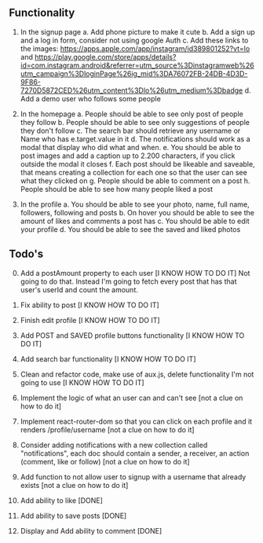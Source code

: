 ## Functionality

1. In the signup page
   a. Add phone picture to make it cute
   b. Add a sign up and a log in form, consider not using google Auth
   c. Add these links to the images: https://apps.apple.com/app/instagram/id389801252?vt=lo and https://play.google.com/store/apps/details?id=com.instagram.android&referrer=utm_source%3Dinstagramweb%26utm_campaign%3DloginPage%26ig_mid%3DA76072FB-24DB-4D3D-9F86-7270D5872CED%26utm_content%3Dlo%26utm_medium%3Dbadge
   d. Add a demo user who follows some people

2. In the homepage
   a. People should be able to see only post of people they follow
   b. People should be able to see only suggestions of people they don't follow
   c. The search bar should retrieve any username or Name who has e.target.value in it
   d. The notifications should work as a modal that display who did what and when.
   e. You should be able to post images and add a caption up to 2.200 characters, if you click outside the modal it closes
   f. Each post should be likeable and saveable, that means creating a collection for each one so that the user can see what they clicked on
   g. People should be able to comment on a post
   h. People should be able to see how many people liked a post

3. In the profile
   a. You should be able to see your photo, name, full name, followers, following and posts
   b. On hover you should be able to see the amount of likes and comments a post has
   c. You should be able to edit your profile
   d. You should be able to see the saved and liked photos

## Todo's

0. Add a postAmount property to each user [I KNOW HOW TO DO IT]
   Not going to do that. Instead I'm going to fetch every post that has that user's userId and count the amount.
1. Fix ability to post [I KNOW HOW TO DO IT]
2. Finish edit profile [I KNOW HOW TO DO IT]
3. Add POST and SAVED profile buttons functionality [I KNOW HOW TO DO IT]
4. Add search bar functionality [I KNOW HOW TO DO IT]
5. Clean and refactor code, make use of aux.js, delete functionality I'm not going to use [I KNOW HOW TO DO IT]

6. Implement the logic of what an user can and can't see [not a clue on how to do it]
7. Implement react-router-dom so that you can click on each profile and it renders /profile/username [not a clue on how to do it]
8. Consider adding notifications with a new collection called "notifications", each doc should contain a sender, a receiver, an action (comment, like or follow) [not a clue on how to do it]
9. Add function to not allow user to signup with a username that already exists [not a clue on how to do it]

10. Add ability to like [DONE]
11. Add ability to save posts [DONE]
12. Display and Add ability to comment [DONE]
